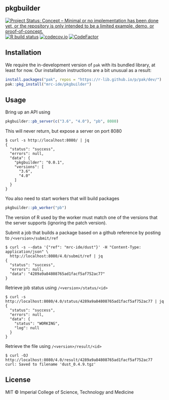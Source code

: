 ## pkgbuilder

<!-- badges: start -->
[![Project Status: Concept – Minimal or no implementation has been done yet, or the repository is only intended to be a limited example, demo, or proof-of-concept.](https://www.repostatus.org/badges/latest/concept.svg)](https://www.repostatus.org/#concept)
[![R build status](https://github.com/mrc-ide/pkgbuilder/workflows/R-CMD-check/badge.svg)](https://github.com/mrc-ide/pkgbuilder/actions)
[![codecov.io](https://codecov.io/github/mrc-ide/pkgbuilder/coverage.svg?branch=master)](https://codecov.io/github/mrc-ide/pkgbuilder?branch=master)
[![CodeFactor](https://www.codefactor.io/repository/github/mrc-ide/pkgbuilder/badge)](https://www.codefactor.io/repository/github/mrc-ide/pkgbuilder)
<!-- badges: end -->

## Installation

We require the in-development version of `pak` with its bundled library, at least for now.  Our installation instructions are a bit unusual as a result:

```r
install.packages("pak", repos = "https://r-lib.github.io/p/pak/dev/")
pak::pkg_install("mrc-ide/pkgbuilder")
```

## Usage

Bring up an API using

```r
pkgbuilder::pb_server(c("3.6", "4.0"), "pb", 8080)
```

This will never return, but expose a server on port 8080

```
$ curl -s http://localhost:8080/ | jq
{
  "status": "success",
  "errors": null,
  "data": {
    "pkgbuilder": "0.0.1",
    "versions": [
      "3.6",
      "4.0"
    ]
  }
}
```

You also need to start workers that will build packages

```r
pkgbuilder::pb_worker("pb")
```

The version of R used by the worker must match one of the versions that the server supports (ignoring the patch version).

Submit a job that builds a package based on a github reference by posting to `/<version>/submit/ref`

```
$ curl -s --data '{"ref": "mrc-ide/dust"}' -H "Content-Type: application/json" \
  http://localhost:8080/4.0/submit/ref | jq
{
  "status": "success",
  "errors": null,
  "data": "4289a9a84808765ad1facf5af752ac77"
}
```

Retrieve job status using `/<version>/status/<id>`

```
$ curl -s http://localhost:8080/4.0/status/4289a9a84808765ad1facf5af752ac77 | jq
{
  "status": "success",
  "errors": null,
  "data": {
    "status": "WORKING",
    "log": null
  }
}
```

Retrieve the file using `/<version>/result/<id>`

```
$ curl -OJ http://localhost:8080/4.0/result/4289a9a84808765ad1facf5af752ac77
curl: Saved to filename 'dust_0.4.9.tgz'
```

## License

MIT © Imperial College of Science, Technology and Medicine

